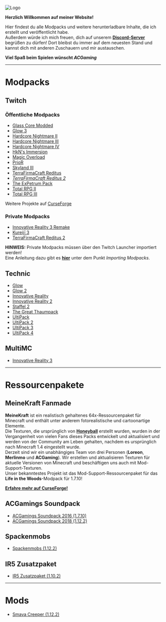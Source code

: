 ![Logo](https://img.webme.com/pic/a/acgamings-modpacks/ACGaming_1_klein.png)

**Herzlich Willkommen auf meiner Website!**

Hier findest du alle Modpacks und weitere herunterladbare Inhalte, die ich erstellt und veröffentlicht habe.  
Außerdem würde ich mich freuen, dich auf unserem **[Discord-Server](https://discordapp.com/invite/qVmBXAM)** begrüßen zu dürfen! Dort bleibst du immer auf dem neuesten Stand und kannst dich mit anderen Zuschauern und mir austauschen.

**Viel Spaß beim Spielen wünscht *ACGaming***

---

# Modpacks

## Twitch

### Öffentliche Modpacks

* [Glass Core Modded](https://www.curseforge.com/minecraft/modpacks/glass-core-modded)
* [Glow 3](https://www.curseforge.com/minecraft/modpacks/glow-3)
* [Hardcore Nightmare II](https://www.curseforge.com/minecraft/modpacks/hardcore-nightmare-ii)
* [Hardcore Nightmare III](https://www.curseforge.com/minecraft/modpacks/hardcore-nightmare-iii)
* [Hardcore Nightmare IV](https://www.curseforge.com/minecraft/modpacks/hardcore-nightmare-iv)
* [HkN's Immersion](https://www.curseforge.com/minecraft/modpacks/hkns-immersion)
* [Magic Overload](https://www.curseforge.com/minecraft/modpacks/magic-overload)
* [PrioR](https://www.curseforge.com/minecraft/modpacks/prior)
* [Skyland III](https://www.curseforge.com/minecraft/modpacks/skyland-iii)
* [TerraFirmaCraft Reditus](https://www.curseforge.com/minecraft/modpacks/terrafirmacraft-reditus)
* *[TerraFirmaCraft Reditus 2](https://www.curseforge.com/minecraft/modpacks/terrafirmacraft-reditus-2)*
* [The ExPetrum Pack](https://www.curseforge.com/minecraft/modpacks/tepp)
* [Total RPG II](https://www.curseforge.com/minecraft/modpacks/total-rpg-ii)
* [Total RPG III](https://www.curseforge.com/minecraft/modpacks/total-rpg-iii)

Weitere Projekte auf [CurseForge](https://www.curseforge.com/members/acgaming56/projects)

### Private Modpacks

* [Innovative Reality 3 Remake](https://drive.google.com/uc?export=download&id=1mJm35lPJ7caKMC-OPEwjNYy55qQzIS7i1jauIZnoGRuG96x5qHLNxS4gxZmBtC6iT)
* [Kureijī 3](https://drive.google.com/uc?export=download&id=1mJm35lPJ7caKMC-OPEwjNYy55qQzIS7i1c-NyaoE5JNhXFy7FEiHp4NTEAzWvqx5p)
* [TerraFirmaCraft Reditus 2](https://drive.google.com/uc?export=download&id=1mJm35lPJ7caKMC-OPEwjNYy55qQzIS7i1rhHwEoSaY2BaAznoKvB1i9l-2hJhCLVL)

**HINWEIS:**
Private Modpacks müssen über den Twitch Launcher importiert werden!  
Eine Anleitung dazu gibt es **[hier](https://help.twitch.tv/s/article/guide-to-modpacks?language=de%29#Import)** unter dem Punkt *Importing Modpacks*.

## Technic

* [Glow](http://www.technicpack.net/modpack/mcglowpackacg.579063)
* [Glow 2](http://www.technicpack.net/modpack/glow2.825284)
* [Innovative Reality](http://www.technicpack.net/modpack/innovative-reality.499724)
* [Innovative Reality 2](http://www.technicpack.net/modpack/ir2-acg-1710.559721)
* [Staffel 2](http://www.technicpack.net/modpack/staffel-2.826985)
* [The Great Thaumpack](http://www.technicpack.net/modpack/the-great-thaumpack.889949)
* [UltiPack](http://www.technicpack.net/modpack/acgamings-ultipack.201744)
* [UltiPack 2](http://www.technicpack.net/modpack/acgamings-ultipack-2.793014)
* [UltiPack 3](http://www.technicpack.net/modpack/acgamings-ultipack-3.1016364)
* [UltiPack 4](http://www.technicpack.net/modpack/acgamings-ultipack-4.1445188)

## MultiMC

* [Innovative Reality 3](http://www.dropbox.com/s/tqltbjnqzayhmnk/InnovativeReality3_v108.zip?dl=1)

---

# Ressourcenpakete

## MeineKraft Fanmade

**MeineKraft** ist ein realistisch gehaltenes 64x-Ressourcenpaket für Minecraft und enthält unter anderem fotorealistische und cartoonartige Elemente.  
Die Texturen, die ursprünglich von **[Honeyball](https://www.youtube.com/user/HoneyballLP)** erstellt wurden, wurden in der Vergangenheit von vielen Fans dieses Packs entwickelt und aktualisiert und werden von der Community am Leben gehalten, nachdem es ursprünglich nach Minecraft 1.4 eingestellt wurde.  
Derzeit sind wir ein unabhängiges Team von drei Personen (**Loreon**, **Merlinmo** und **ACGaming**). Wir erstellen und aktualisieren Texturen für aktuelle Versionen von Minecraft und beschäftigen uns auch mit Mod-Support-Texturen.  
Unser bekanntestes Projekt ist das Mod-Support-Ressourcenpaket für das **Life in the Woods**-Modpack für 1.7.10!

**[Erfahre mehr auf CurseForge!](https://www.curseforge.com/minecraft/texture-packs/meinekraft-fanmade)**

## ACGamings Soundpack

* [ACGamings Soundpack 2016 (1.7.10)](https://www.dropbox.com/s/ld6vlxxbkj7u583/ACGamings%20Soundpack%202016%20v1.1.zip?dl=1)
* [ACGamings Soundpack 2018 (1.12.2)](https://drive.google.com/uc?export=download&id=1mJm35lPJ7caKMC-OPEwjNYy55qQzIS7i)

## Spackenmobs

* [Spackenmobs (1.12.2)](https://drive.google.com/uc?export=download&id=1e0bsfmRlO66Ft8qjBLYI0VI5snu-zBqe)

## IR5 Zusatzpaket
* [IR5 Zusatzpaket (1.10.2)](https://drive.google.com/uc?export=download&id=1tcuLMzvjlR7MeX8YpjJsCXngk1B1saNM)

---

# Mods

* [Smava Creeper (1.12.2)](https://drive.google.com/uc?export=download&id=1VMSnVcvgHNV--2UvuxpK_-X2zVgUiWPg)